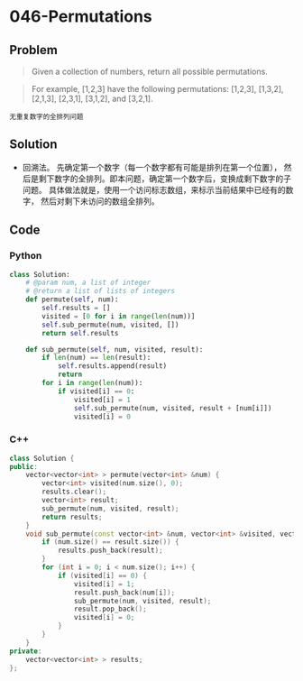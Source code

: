 # 046-Permutations

## Problem

> Given a collection of numbers, return all possible permutations.

> For example,
[1,2,3] have the following permutations:
[1,2,3], [1,3,2], [2,1,3], [2,3,1], [3,1,2], and [3,2,1].

    无重复数字的全排列问题

## Solution

- 回溯法。 先确定第一个数字（每一个数字都有可能是排列在第一个位置），
然后是剩下数字的全排列。即本问题，确定第一个数字后，变换成剩下数字的子问题。
具体做法就是，使用一个访问标志数组，来标示当前结果中已经有的数字，
然后对剩下未访问的数组全排列。

## Code

### Python

```python
class Solution:
    # @param num, a list of integer
    # @return a list of lists of integers
    def permute(self, num):
        self.results = []
        visited = [0 for i in range(len(num))]
        self.sub_permute(num, visited, [])
        return self.results

    def sub_permute(self, num, visited, result):
        if len(num) == len(result):
            self.results.append(result)
            return
        for i in range(len(num)):
            if visited[i] == 0:
                visited[i] = 1
                self.sub_permute(num, visited, result + [num[i]])
                visited[i] = 0
```

### C++

```cpp
class Solution {
public:
    vector<vector<int> > permute(vector<int> &num) {
        vector<int> visited(num.size(), 0);
        results.clear();
        vector<int> result;
        sub_permute(num, visited, result);
        return results;
    }
    void sub_permute(const vector<int> &num, vector<int> &visited, vector<int> result) {
        if (num.size() == result.size()) {
            results.push_back(result);
        }
        for (int i = 0; i < num.size(); i++) {
            if (visited[i] == 0) {
                visited[i] = 1;
                result.push_back(num[i]);
                sub_permute(num, visited, result);
                result.pop_back();
                visited[i] = 0;
            }
        }
    }
private:
    vector<vector<int> > results;
};
```
